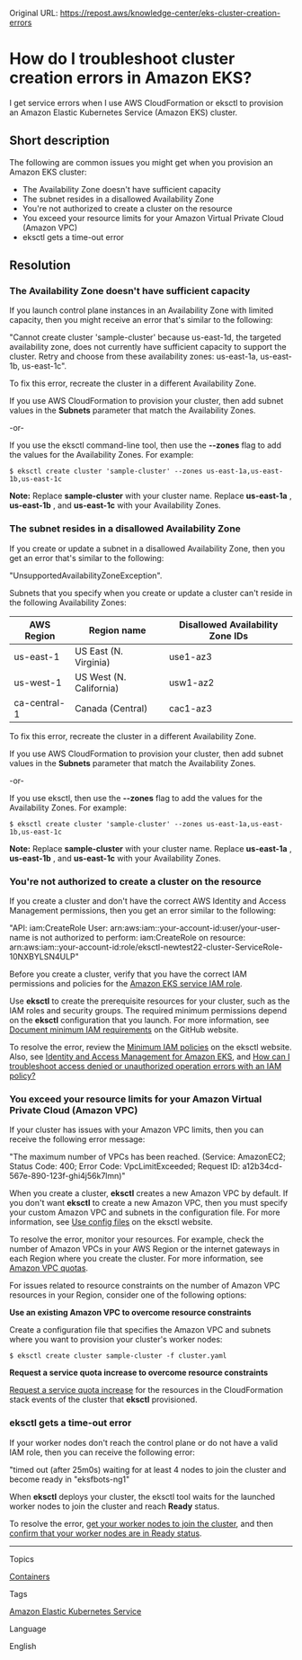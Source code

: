 Original URL: <https://repost.aws/knowledge-center/eks-cluster-creation-errors>

# How do I troubleshoot cluster creation errors in Amazon EKS?

I get service errors when I use AWS CloudFormation or eksctl to provision an Amazon Elastic Kubernetes Service (Amazon EKS) cluster.

## Short description

The following are common issues you might get when you provision an Amazon EKS cluster:

  * The Availability Zone doesn't have sufficient capacity
  * The subnet resides in a disallowed Availability Zone
  * You're not authorized to create a cluster on the resource
  * You exceed your resource limits for your Amazon Virtual Private Cloud (Amazon VPC)
  * eksctl gets a time-out error



## Resolution

### The Availability Zone doesn't have sufficient capacity

If you launch control plane instances in an Availability Zone with limited capacity, then you might receive an error that's similar to the following:

"Cannot create cluster 'sample-cluster' because us-east-1d, the targeted availability zone, does not currently have sufficient capacity to support the cluster. Retry and choose from these availability zones: us-east-1a, us-east-1b, us-east-1c".

To fix this error, recreate the cluster in a different Availability Zone.

If you use AWS CloudFormation to provision your cluster, then add subnet values in the **Subnets** parameter that match the Availability Zones.

-or-

If you use the eksctl command-line tool, then use the **\--zones** flag to add the values for the Availability Zones. For example:
    
    
    $ eksctl create cluster 'sample-cluster' --zones us-east-1a,us-east-1b,us-east-1c

**Note:** Replace **sample-cluster** with your cluster name. Replace **us-east-1a** , **us-east-1b** , and **us-east-1c** with your Availability Zones.

### The subnet resides in a disallowed Availability Zone

If you create or update a subnet in a disallowed Availability Zone, then you get an error that's similar to the following:

"UnsupportedAvailabilityZoneException".

Subnets that you specify when you create or update a cluster can't reside in the following Availability Zones:

AWS Region| Region name| Disallowed Availability Zone IDs  
---|---|---  
us-east-1| US East (N. Virginia)| use1-az3  
us-west-1| US West (N. California)| usw1-az2  
ca-central-1| Canada (Central)| cac1-az3  
  
To fix this error, recreate the cluster in a different Availability Zone.

If you use AWS CloudFormation to provision your cluster, then add subnet values in the **Subnets** parameter that match the Availability Zones.

-or-

If you use eksctl, then use the **\--zones** flag to add the values for the Availability Zones. For example:
    
    
    $ eksctl create cluster 'sample-cluster' --zones us-east-1a,us-east-1b,us-east-1c

**Note:** Replace **sample-cluster** with your cluster name. Replace **us-east-1a** , **us-east-1b** , and **us-east-1c** with your Availability Zones.

### You're not authorized to create a cluster on the resource

If you create a cluster and don't have the correct AWS Identity and Access Management permissions, then you get an error similar to the following:

"API: iam:CreateRole User: arn:aws:iam::your-account-id:user/your-user-name is not authorized to perform: iam:CreateRole on resource: arn:aws:iam::your-account-id:role/eksctl-newtest22-cluster-ServiceRole-10NXBYLSN4ULP"

Before you create a cluster, verify that you have the correct IAM permissions and policies for the [Amazon EKS service IAM role](<https://docs.aws.amazon.com/eks/latest/userguide/service_IAM_role.html>).

Use **eksctl** to create the prerequisite resources for your cluster, such as the IAM roles and security groups. The required minimum permissions depend on the **eksctl** configuration that you launch. For more information, see [Document minimum IAM requirements](<https://github.com/eksctl-io/eksctl/issues/204>) on the GitHub website.

To resolve the error, review the [Minimum IAM policies](<https://eksctl.io/usage/minimum-iam-policies/>) on the eksctl website. Also, see [Identity and Access Management for Amazon EKS](<https://docs.aws.amazon.com/eks/latest/userguide/security-iam.html>), and [How can I troubleshoot access denied or unauthorized operation errors with an IAM policy?](<https://repost.aws/knowledge-center/troubleshoot-iam-policy-issues>)

### You exceed your resource limits for your Amazon Virtual Private Cloud (Amazon VPC)

If your cluster has issues with your Amazon VPC limits, then you can receive the following error message:

"The maximum number of VPCs has been reached. (Service: AmazonEC2; Status Code: 400; Error Code: VpcLimitExceeded; Request ID: a12b34cd-567e-890-123f-ghi4j56k7lmn)"

When you create a cluster, **eksctl** creates a new Amazon VPC by default. If you don't want **eksctl** to create a new Amazon VPC, then you must specify your custom Amazon VPC and subnets in the configuration file. For more information, see [Use config files](<https://eksctl.io/usage/creating-and-managing-clusters/#using-config-files>) on the eksctl website.

To resolve the error, monitor your resources. For example, check the number of Amazon VPCs in your AWS Region or the internet gateways in each Region where you create the cluster. For more information, see [Amazon VPC quotas](<https://docs.aws.amazon.com/vpc/latest/userguide/amazon-vpc-limits.html>).

For issues related to resource constraints on the number of Amazon VPC resources in your Region, consider one of the following options:

**Use an existing Amazon VPC to overcome resource constraints**

Create a configuration file that specifies the Amazon VPC and subnets where you want to provision your cluster's worker nodes:
    
    
    $ eksctl create cluster sample-cluster -f cluster.yaml

**Request a service quota increase to overcome resource constraints**

[Request a service quota increase](<https://repost.aws/knowledge-center/manage-service-limits>) for the resources in the CloudFormation stack events of the cluster that **eksctl** provisioned.

### eksctl gets a time-out error

If your worker nodes don't reach the control plane or do not have a valid IAM role, then you can receive the following error:

"timed out (after 25m0s) waiting for at least 4 nodes to join the cluster and become ready in "eksfbots-ng1"

When **eksctl** deploys your cluster, the eksctl tool waits for the launched worker nodes to join the cluster and reach **Ready** status.

To resolve the error, [get your worker nodes to join the cluster](<https://repost.aws/knowledge-center/eks-worker-nodes-cluster>), and then [confirm that your worker nodes are in Ready status](<https://repost.aws/knowledge-center/eks-node-status-ready>).

* * *

Topics

[Containers](<https://repost.aws/topics/TAgOdRefu6ShempO3dWPEofg/containers>)

Tags

[Amazon Elastic Kubernetes Service](<https://repost.aws/tags/TA4IvCeWI1TE66q4jEj4Z9zg/amazon-elastic-kubernetes-service>)

Language

English
